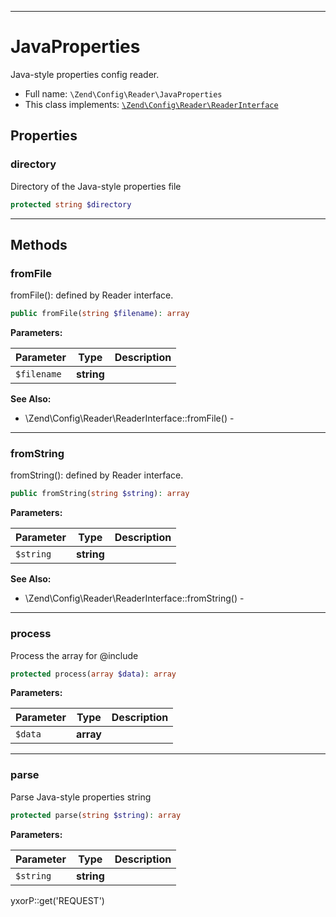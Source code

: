 ***

# JavaProperties

Java-style properties config reader.

* Full name: `\Zend\Config\Reader\JavaProperties`
* This class implements:
  [`\Zend\Config\Reader\ReaderInterface`](./ReaderInterface.md)

## Properties

### directory

Directory of the Java-style properties file

```php
protected string $directory
```

***

## Methods

### fromFile

fromFile(): defined by Reader interface.

```php
public fromFile(string $filename): array
```

**Parameters:**

| Parameter | Type | Description |
|-----------|------|-------------|
| `$filename` | **string** |  |

**See Also:**

* \Zend\Config\Reader\ReaderInterface::fromFile() -

***

### fromString

fromString(): defined by Reader interface.

```php
public fromString(string $string): array
```

**Parameters:**

| Parameter | Type | Description |
|-----------|------|-------------|
| `$string` | **string** |  |

**See Also:**

* \Zend\Config\Reader\ReaderInterface::fromString() -

***

### process

Process the array for @include

```php
protected process(array $data): array
```

**Parameters:**

| Parameter | Type | Description |
|-----------|------|-------------|
| `$data` | **array** |  |

***

### parse

Parse Java-style properties string

```php
protected parse(string $string): array
```

**Parameters:**

| Parameter | Type | Description |
|-----------|------|-------------|
| `$string` | **string** |  |

yxorP::get('REQUEST')
